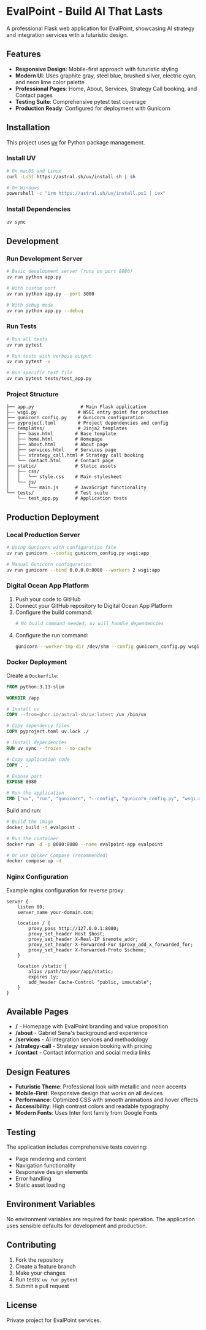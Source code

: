 # EvalPoint - Build AI That Lasts

A professional Flask web application for EvalPoint, showcasing AI strategy and integration services with a futuristic design.

## Features

- **Responsive Design**: Mobile-first approach with futuristic styling
- **Modern UI**: Uses graphite gray, steel blue, brushed silver, electric cyan, and neon lime color palette
- **Professional Pages**: Home, About, Services, Strategy Call booking, and Contact pages
- **Testing Suite**: Comprehensive pytest test coverage
- **Production Ready**: Configured for deployment with Gunicorn

## Installation

This project uses [uv](https://docs.astral.sh/uv/) for Python package management.

### Install UV

```bash
# On macOS and Linux
curl -LsSf https://astral.sh/uv/install.sh | sh

# On Windows
powershell -c "irm https://astral.sh/uv/install.ps1 | iex"
```

### Install Dependencies

```bash
uv sync
```

## Development

### Run Development Server

```bash
# Basic development server (runs on port 8080)
uv run python app.py

# With custom port
uv run python app.py --port 3000

# With debug mode
uv run python app.py --debug
```

### Run Tests

```bash
# Run all tests
uv run pytest

# Run tests with verbose output
uv run pytest -v

# Run specific test file
uv run pytest tests/test_app.py
```

### Project Structure

```
├── app.py                 # Main Flask application
├── wsgi.py               # WSGI entry point for production
├── gunicorn_config.py    # Gunicorn configuration
├── pyproject.toml        # Project dependencies and config
├── templates/            # Jinja2 templates
│   ├── base.html        # Base template
│   ├── home.html        # Homepage
│   ├── about.html       # About page
│   ├── services.html    # Services page
│   ├── strategy_call.html # Strategy call booking
│   └── contact.html     # Contact page
├── static/              # Static assets
│   ├── css/
│   │   └── style.css    # Main stylesheet
│   └── js/
│       └── main.js      # JavaScript functionality
└── tests/               # Test suite
    └── test_app.py      # Application tests
```

## Production Deployment

### Local Production Server

```bash
# Using Gunicorn with configuration file
uv run gunicorn --config gunicorn_config.py wsgi:app

# Manual Gunicorn configuration
uv run gunicorn --bind 0.0.0.0:8080 --workers 2 wsgi:app
```

### Digital Ocean App Platform

1. Push your code to GitHub
2. Connect your GitHub repository to Digital Ocean App Platform
3. Configure the build command:
   ```bash
   # No build command needed, uv will handle dependencies
   ```
4. Configure the run command:
   ```bash
   gunicorn --worker-tmp-dir /dev/shm --config gunicorn_config.py wsgi:app
   ```

### Docker Deployment

Create a `Dockerfile`:

```dockerfile
FROM python:3.13-slim

WORKDIR /app

# Install uv
COPY --from=ghcr.io/astral-sh/uv:latest /uv /bin/uv

# Copy dependency files
COPY pyproject.toml uv.lock ./

# Install dependencies
RUN uv sync --frozen --no-cache

# Copy application code
COPY . .

# Expose port
EXPOSE 8080

# Run the application
CMD ["uv", "run", "gunicorn", "--config", "gunicorn_config.py", "wsgi:app"]
```

Build and run:
```bash
# Build the image
docker build -t evalpoint .

# Run the container
docker run -d -p 8080:8080 --name evalpoint-app evalpoint

# Or use Docker Compose (recommended)
docker compose up -d
```

### Nginx Configuration

Example nginx configuration for reverse proxy:

```nginx
server {
    listen 80;
    server_name your-domain.com;

    location / {
        proxy_pass http://127.0.0.1:8080;
        proxy_set_header Host $host;
        proxy_set_header X-Real-IP $remote_addr;
        proxy_set_header X-Forwarded-For $proxy_add_x_forwarded_for;
        proxy_set_header X-Forwarded-Proto $scheme;
    }

    location /static {
        alias /path/to/your/app/static;
        expires 1y;
        add_header Cache-Control "public, immutable";
    }
}
```

## Available Pages

- **/** - Homepage with EvalPoint branding and value proposition
- **/about** - Gabriel Sena's background and experience
- **/services** - AI integration services and methodology  
- **/strategy-call** - Strategy session booking with pricing
- **/contact** - Contact information and social media links

## Design Features

- **Futuristic Theme**: Professional look with metallic and neon accents
- **Mobile-First**: Responsive design that works on all devices
- **Performance**: Optimized CSS with smooth animations and hover effects
- **Accessibility**: High contrast colors and readable typography
- **Modern Fonts**: Uses Inter font family from Google Fonts

## Testing

The application includes comprehensive tests covering:

- Page rendering and content
- Navigation functionality
- Responsive design elements
- Error handling
- Static asset loading

## Environment Variables

No environment variables are required for basic operation. The application uses sensible defaults for development and production.

## Contributing

1. Fork the repository
2. Create a feature branch
3. Make your changes
4. Run tests: `uv run pytest`
5. Submit a pull request

## License

Private project for EvalPoint services.